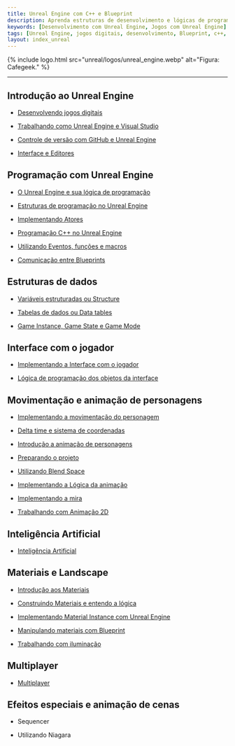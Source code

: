 ```yaml
---
title: Unreal Engine com C++ e Blueprint
description: Aprenda estruturas de desenvolvimento e lógicas de programação, utilizando Blueprints e C++.
keywords: [Desenvolvimento com Unreal Engine, Jogos com Unreal Engine]
tags: [Unreal Engine, jogos digitais, desenvolvimento, Blueprint, c++, game digital]
layout: index_unreal
---
```


{% include logo.html
  src="unreal/logos/unreal_engine.webp"
  alt="Figura: Cafegeek."
%}

***

## Introdução ao Unreal Engine

- [Desenvolvendo jogos digitais](desenvolvendo_jogos_digitais.html)

- [Trabalhando como Unreal Engine e Visual Studio](trabalhando_com_o_unreal_engine_e_visual_studio.html)

- [Controle de versão com GitHub e Unreal Engine](controle_de_versão_com_github_e_unreal_engine.html)

- [Interface e Editores](unreal_engine_interface_e_editores.html)  

## Programação com Unreal Engine

- [O Unreal Engine e sua lógica de programação](o_unreal_engine_e_sua_logica_de_programacao.html)

- [Estruturas de programação no Unreal Engine](estruturas_de_programacao_no_unreal_engine.html)

- [Implementando Atores](unreal_engine_actor_atores.html)

- [Programação C++ no Unreal Engine](programacao_c++_no_unreal_engine.html)

- [Utilizando Eventos, funções e macros](unreal_engine_utilizando_eventos_funcoes_macros.html)  

- [Comunicação entre Blueprints](unreal_engine_comunicacao_entre_blueprint.html)

## Estruturas de dados

- [Variáveis estruturadas ou Structure](unreal_engine_structure_variaveis_estruturadas.html)

- [Tabelas de dados ou Data tables](unreal_engine_data_tables.html)

- [Game Instance, Game State e Game Mode](unreal_engine_gameinstance_state_mode.html)

## Interface com o jogador

- [Implementando a Interface com o jogador](unreal_engine_hud_interface.html)

- [Lógica de programação dos objetos da interface](unreal_engine_hud_logica.html)

## Movimentação e animação de personagens

- [Implementando a movimentação do personagem](unreal_engine_trabalhando_com_logica_movimentacao_de_personagem.html)

- [Delta time e sistema de coordenadas](unreal_engine_deltatime_sistema_coordenadas.html)

- [Introdução a animação de personagens](unreal_engine_animacao_introducao.html)

- [Preparando o projeto](unreal_engine_animacao_preparando_o_projeto.html)

- [Utilizando Blend Space](unreal_engine_animacao_blend_space.html)

- [Implementando a Lógica da animação](unreal_engine_animacao_animation_blueprint.html)

- [Implementando a mira](unreal_engine_animacao_aim_offset.html)

- [Trabalhando com Animação 2D](unreal_engine_animacao2d.html)

## Inteligência Artificial

- [Inteligência Artificial](unreal_engine_inteligencia_artificial.html)

## Materiais e Landscape

- [Introdução aos Materiais](unreal_engine_material_introducao_aos_materiais.html)

- [Construindo Materiais e entendo a lógica](unreal_engine_material_construindo_materiais_entendendo_a_logica.html)

- [Implementando Material Instance com Unreal Engine](unreal_engine_material_instance.html)

- [Manipulando materiais com Blueprint](unreal_engine_material_blueprint.html)

- [Trabalhando com iluminação](unreal_engine_iluminacao.html)

## Multiplayer

- [Multiplayer](unreal_engine_multiplayer.html)

## Efeitos especiais e animação de cenas

- Sequencer

- Utilizando Niagara
  